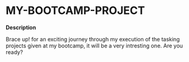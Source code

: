 # MY-BOOTCAMP-PROJECT
**Description** 

Brace up! for an exciting journey through my execution of the tasking projects given at my bootcamp, it will be a very intresting one. Are you ready?
